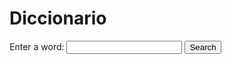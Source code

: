 # Diccionario

<form id="dictionaryForm" onsubmit ="fetchDefinition(event)">
        <label for="word">Enter a word:</label>
        <input type="text" id="word" name="word" required>
        <button type="submit">Search</button>
</form>
<div id="definition"></div>

<script src="https://cdnjs.cloudflare.com/ajax/libs/PapaParse/5.3.0/papaparse.min.js" > </script>
